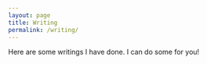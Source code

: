 ```yaml
---
layout: page
title: Writing
permalink: /writing/
---
```


Here are some writings I have done. I can do some for you!
